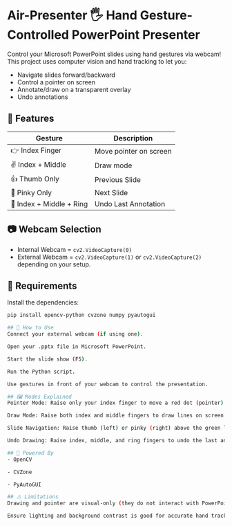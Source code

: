 # Air-Presenter 🖐️ Hand Gesture-Controlled PowerPoint Presenter

Control your Microsoft PowerPoint slides using hand gestures via webcam! This project uses computer vision and hand tracking to let you:
- Navigate slides forward/backward
- Control a pointer on screen
- Annotate/draw on a transparent overlay
- Undo annotations

## 🚀 Features

| Gesture | Description |
|--------|-------------|
| 👉 Index Finger | Move pointer on screen |
| ✌️ Index + Middle | Draw mode |
| 👍 Thumb Only | Previous Slide |
| 🤙 Pinky Only | Next Slide |
| 🤘 Index + Middle + Ring | Undo Last Annotation |

## 📷 Webcam Selection

- Internal Webcam = `cv2.VideoCapture(0)`
- External Webcam = `cv2.VideoCapture(1)` or `cv2.VideoCapture(2)` depending on your setup.

## 🔧 Requirements

Install the dependencies:

```bash
pip install opencv-python cvzone numpy pyautogui

## 📝 How to Use
Connect your external webcam (if using one).

Open your .pptx file in Microsoft PowerPoint.

Start the slide show (F5).

Run the Python script.

Use gestures in front of your webcam to control the presentation.

## 🖼️ Modes Explained
Pointer Mode: Raise only your index finger to move a red dot (pointer) on screen.

Draw Mode: Raise both index and middle fingers to draw lines on screen.

Slide Navigation: Raise thumb (left) or pinky (right) above the green line to navigate slides.

Undo Drawing: Raise index, middle, and ring fingers to undo the last annotation.

## 🧠 Powered By
- OpenCV

- CVZone

- PyAutoGUI

## ⚠️ Limitations
Drawing and pointer are visual-only (they do not interact with PowerPoint inking tools).

Ensure lighting and background contrast is good for accurate hand tracking.

